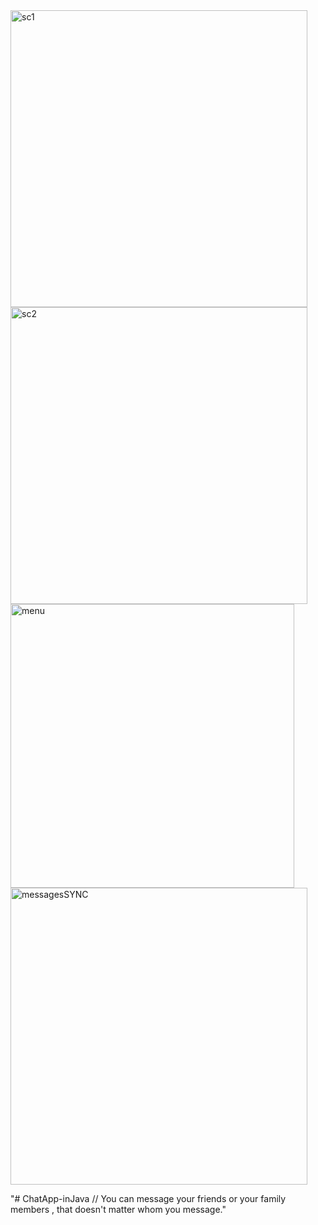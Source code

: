 <img width="475" alt="sc1" src="https://user-images.githubusercontent.com/81476500/125844774-17b097f7-c1a0-4e67-8732-272f0d96a3ce.png">
<img width="475" alt="sc2" src="https://user-images.githubusercontent.com/81476500/125844775-17cf7904-cfdc-46a1-af3a-fefa2e626437.png">
<img width="454" alt="menu" src="https://user-images.githubusercontent.com/81476500/125844768-c80ff3fd-a4e9-4d2a-bdb4-ecbdcdc3f677.png">
<img width="475" alt="messagesSYNC" src="https://user-images.githubusercontent.com/81476500/125844773-c7baffd1-60e7-4a92-b77b-a92235f54311.png">

"# ChatApp-inJava // You can message your friends or your family members , that doesn't matter whom you message." 

